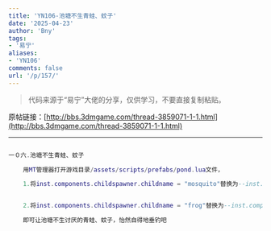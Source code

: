 ```yaml
---
title: 'YN106-池塘不生青蛙、蚊子'
date: '2025-04-23'
author: 'Bny'
tags:
- '易宁'
aliases:
- 'YN106'
comments: false
url: '/p/157/'
---
```


> 代码来源于“易宁”大佬的分享，仅供学习，不要直接复制粘贴。

原帖链接：[http://bbs.3dmgame.com/thread-3859071-1-1.html](http://bbs.3dmgame.com/thread-3859071-1-1.html)

---

```lua  

一０六.池塘不生青蛙、蚊子

	用MT管理器打开游戏目录/assets/scripts/prefabs/pond.lua文件，

	1.将inst.components.childspawner.childname = "mosquito"替换为--inst.components.childspawner.childname = "mosquito"


	2.将inst.components.childspawner.childname = "frog"替换为--inst.components.childspawner.childname = "frog"

	即可让池塘不生讨厌的青蛙、蚊子，怡然自得地垂钓吧

```  

